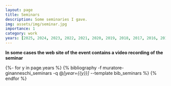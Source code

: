 ```yaml
---
layout: page
title: Seminars 
description: Some seminaries I gave.
img: assets/img/seminar.jpg
importance: 1
category: work
years: [2025, 2024, 2023, 2022, 2021, 2020, 2019, 2018, 2017, 2016, 2015, 2014, 2013, 2012, 2011, 2010, 2009, 2008, 2007, 2006, 2005, 2004, 2003]
---
```


<div class="info">
<strong> In some cases the web site of the event contains a video recording of the seminar </strong>
</div>

<div class="publications">


{%- for y in page.years %}
  {% bibliography -f muratore-ginanneschi_seminars -q @*[year={{y}}]* --template bib_seminars %}
{% endfor %}

</div>

